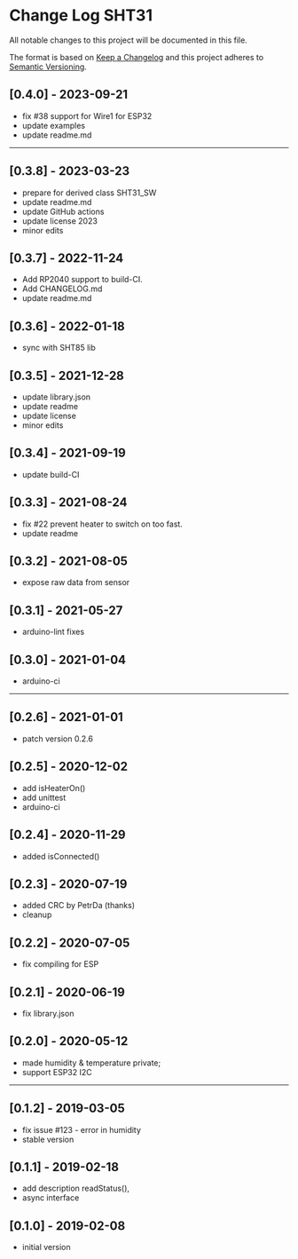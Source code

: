 # Change Log SHT31

All notable changes to this project will be documented in this file.

The format is based on [Keep a Changelog](http://keepachangelog.com/)
and this project adheres to [Semantic Versioning](http://semver.org/).


## [0.4.0] - 2023-09-21
- fix #38 support for Wire1 for ESP32
- update examples
- update readme.md

----

## [0.3.8] - 2023-03-23
- prepare for derived class SHT31_SW
- update readme.md
- update GitHub actions
- update license 2023
- minor edits

## [0.3.7] - 2022-11-24
- Add RP2040 support to build-CI.
- Add CHANGELOG.md
- update readme.md

## [0.3.6] - 2022-01-18
- sync with SHT85 lib

## [0.3.5] - 2021-12-28
- update library.json
- update readme
- update license
- minor edits

## [0.3.4] - 2021-09-19
- update build-CI

## [0.3.3] - 2021-08-24
- fix #22 prevent heater to switch on too fast.
- update readme

## [0.3.2] - 2021-08-05
- expose raw data from sensor

## [0.3.1] - 2021-05-27
- arduino-lint fixes

## [0.3.0] - 2021-01-04
- arduino-ci

----

## [0.2.6] - 2021-01-01
- patch version 0.2.6

## [0.2.5] - 2020-12-02
- add isHeaterOn()
- add unittest
- arduino-ci

## [0.2.4] - 2020-11-29
- added isConnected()

## [0.2.3] - 2020-07-19
- added CRC by PetrDa (thanks)
- cleanup

## [0.2.2] - 2020-07-05
- fix compiling for ESP

## [0.2.1] - 2020-06-19
- fix library.json

## [0.2.0] - 2020-05-12
- made humidity & temperature private;
- support ESP32 I2C

----

## [0.1.2] - 2019-03-05
- fix issue #123 - error in humidity
- stable version

## [0.1.1] - 2019-02-18
- add description readStatus(),
- async interface

## [0.1.0] - 2019-02-08
- initial version

